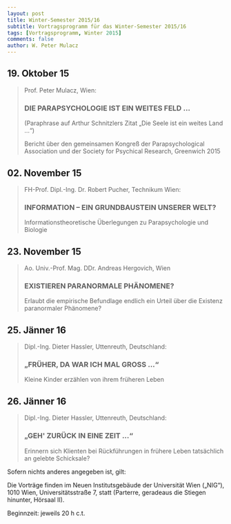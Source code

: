 ```yaml
---
layout: post
title: Winter-Semester 2015/16
subtitle: Vortragsprogramm für das Winter-Semester 2015/16
tags: [Vortragsprogramm, Winter 2015]
comments: false
author: W. Peter Mulacz
---
```


## 19. Oktober 15
> Prof. Peter Mulacz, Wien:
> ### DIE PARAPSYCHOLOGIE IST EIN WEITES FELD …
> (Paraphrase auf Arthur Schnitzlers Zitat
> „Die Seele ist ein weites Land …“)
>
> Bericht über den gemeinsamen Kongreß der Parapsychological Association und der Society for Psychical Research, Greenwich 2015

## 02. November 15
> FH-Prof. Dipl.-Ing. Dr. Robert Pucher, Technikum Wien:
> ### INFORMATION – EIN GRUNDBAUSTEIN UNSERER WELT?
> Informationstheoretische Überlegungen zu Parapsychologie und Biologie


## 23. November 15
> Ao. Univ.-Prof. Mag. DDr. Andreas Hergovich, Wien
> ### EXISTIEREN PARANORMALE PHÄNOMENE?
> Erlaubt die empirische Befundlage endlich ein Urteil über die Existenz paranormaler Phänomene?


## 25. Jänner 16
> Dipl.-Ing. Dieter Hassler, Uttenreuth, Deutschland:
> ### „FRÜHER, DA WAR ICH MAL GROSS …“
> Kleine Kinder erzählen von ihrem früheren Leben


## 26. Jänner 16
> Dipl.-Ing. Dieter Hassler, Uttenreuth, Deutschland:
> ### „GEH' ZURÜCK IN EINE ZEIT …“
> Erinnern sich Klienten bei Rückführungen in frühere Leben tatsächlich an gelebte Schicksale?



Sofern nichts anderes angegeben ist, gilt:

Die Vorträge finden im Neuen Institutsgebäude der Universität Wien („NIG“), 1010 Wien, Universitätsstraße 7, statt (Parterre, geradeaus die Stiegen hinunter, Hörsaal II).

Beginnzeit: jeweils 20 h c.t.

